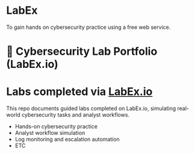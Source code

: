 # LabEx
To gain hands on cybersecurity practice using a free web service. 
# 🧠 Cybersecurity Lab Portfolio (LabEx.io)

# Labs completed via [LabEx.io](https://labex.io)
This repo documents guided labs completed on LabEx.io, simulating real-world cybersecurity tasks and analyst workflows.
- Hands-on cybersecurity practice
- Analyst workflow simulation
- Log monitoring and escalation automation
- ETC
